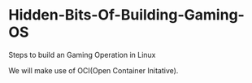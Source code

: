 # Hidden-Bits-Of-Building-Gaming-OS
Steps to build an Gaming Operation in Linux 

We will make use of OCI(Open Container Initative).
